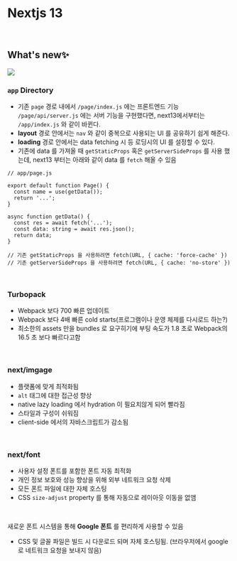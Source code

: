 # Nextjs 13

</br>

## What's new✨
<img src="https://velog.velcdn.com/images/hang_kem_0531/post/ab4f8ca8-0fa1-4651-b89d-c1cf325ab4ce/image.png" />

### `app` Directory
- 기존 `page` 경로 내에서 `/page/index.js` 에는 프론트엔드 기능 `/page/api/server.js` 에는 서버 기능을 구현했다면, next13에서부터는 `/app/index.js` 와 같이 바뀐다.
- __layout__ 경로 안에서는 `nav` 와 같이 중복으로 사용되는 UI 를 공유하기 쉽게 해준다.
- __loading__ 경로 안에서는 data fetching 시 등 로딩시의 UI 를 설정할 수 있다. 
- 기존에 data 를 가져올 때 `getStaticProps` 혹은 `getServerSideProps` 를 사용 했는데, next13 부터는 아래와 같이 data 를 `fetch` 해올 수 있음
```
// app/page.js

export default function Page() {
  const name = use(getData());
  return '...';
}

async function getData() {
  const res = await fetch('...');
  const data: string = await res.json();
  return data;
}

// 기존 getStaticProps 을 사용하려면 fetch(URL, { cache: 'force-cache' })
// 기존 getServerSideProps 을 사용하려면 fetch(URL, { cache: 'no-store' })
```


</br>

### Turbopack
- Webpack 보다 700 빠른 업데이트
- Webpack 보다 4배 빠른 cold starts(프로그램이나 운영 체제를 다시로드 하는?)
- 최소한의 assets 만을 bundles 로 요구히기에 부팅 속도가 1.8 초로 Webpack의 16.5 초 보다 빠르다고함

</br>

### next/imgage 
- 플랫폼에 맞게 최적화됨
- `alt` 태그에 대한 접근성 향상
- native lazy loading 에서 hydration 이 필요치않게 되어 빨라짐
- 스타일과 구성이 쉬워짐
- client-side 에서의 자바스크립트가 감소됨

</br> 

### next/font
- 사용자 설정 폰트를 포함한 폰트 자동 최적화
- 개인 정보 보호와 성능 향상을 위해 외부 네트워크 요청 삭제
- 모든 폰트 파일에 대한 자체 호스팅
- CSS `size-adjust` property 를 통해 자동으로 레이아웃 이동을 없앰

</br>

새로운 폰트 시스템을 통해 __Google 폰트__ 를 편리하게 사용할 수 있음
- CSS 및 글꼴 파일은 빌드 시 다운로드 되며 자체 호스팅됨. (브라우저에서 google 로 네트워크 요청을 보내지 않음)
